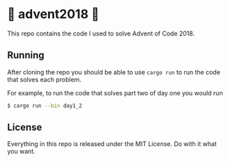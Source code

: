 # 🎄 advent2018 🎄
This repo contains the code I used to solve Advent of Code 2018.

## Running
After cloning the repo you should be able to use `cargo run` to run the code that solves each problem.

For example, to run the code that solves part two of day one you would run
```bash
$ cargo run --bin day1_2
```

## License
Everything in this repo is released under the MIT License. Do with it what you want.

